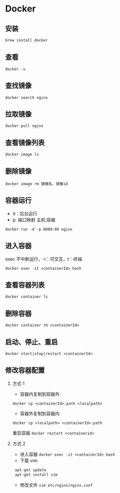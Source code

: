 # Docker

## 安装

```sh
brew install docker
```

## 查看

```
docker -v
```

## 查找镜像

```
docker search nginx
```

## 拉取镜像

```
docker pull nginx
```

## 查看镜像列表

```
docker image ls
```

## 删除镜像

```
docker image rm 镜像名、镜像id
```

## 容器运行

- d：后台运行
- p: 端口映射 主机:容器

```
docker run -d -p 8080:80 nginx
```

## 进入容器

exec 不中断运行，-i：可交互，t：终端

```
docker exec -it <containerId> bash
```

## 查看容器列表

```
docker container ls
```

## 删除容器

```
docker container rm <containerId>
```

## 启动、停止、重启

```
docker start|stop|restart <containerId>
```

## 修改容器配置

1. 方式 1

   - 容器内复制到容器外

   ```
   docker cp <containerId>:path <localpath>
   ```

   - 容器外复制到容器内

   ```
   docker cp <localpath> <containerId>:path
   ```

   重启容器
   `docker restart <containerid>`

2. 方式 2
   - 进入容器
     `docker exec -it <containerId> bash `
   - 下载 vim
   ```sh
    apt-get update
    apt-get install vim
   ```
   - 修改文件
     `vim etc/nginx/nginx.conf`
